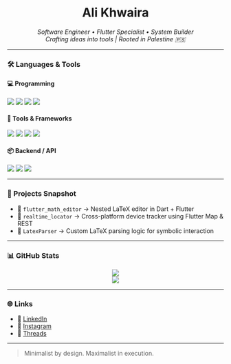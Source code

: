 <h1 align="center">Ali Khwaira</h1>
<p align="center">
  <i>Software Engineer • Flutter Specialist • System Builder</i><br>
  <i>Crafting ideas into tools | Rooted in Palestine 🇵🇸</i>
</p>

---

### 🛠️ Languages & Tools

#### 💻 Programming
<p>
  <img src="https://img.shields.io/badge/Dart-0175C2?style=flat&logo=dart&logoColor=white" />
  <img src="https://img.shields.io/badge/Flutter-02569B?style=flat&logo=flutter&logoColor=white" />
  <img src="https://img.shields.io/badge/JavaScript-F7DF1E?style=flat&logo=javascript&logoColor=black" />
  <img src="https://img.shields.io/badge/Bash-121011?style=flat&logo=gnu-bash&logoColor=white" />
</p>

#### 🧰 Tools & Frameworks
<p>
  <img src="https://img.shields.io/badge/VSCode-007ACC?style=flat&logo=visualstudiocode&logoColor=white" />
  <img src="https://img.shields.io/badge/Firebase-FFCA28?style=flat&logo=firebase&logoColor=black" />
  <img src="https://img.shields.io/badge/Riverpod-0A0A0A?style=flat&logo=data:image/svg+xml;base64,..."/>
  <img src="https://img.shields.io/badge/Linux-000000?style=flat&logo=linux&logoColor=white" />
</p>

#### 📦 Backend / API
<p>
  <img src="https://img.shields.io/badge/REST API-005571?style=flat" />
  <img src="https://img.shields.io/badge/Node.js-339933?style=flat&logo=node.js&logoColor=white" />
  <img src="https://img.shields.io/badge/MongoDB-47A248?style=flat&logo=mongodb&logoColor=white" />
</p>

---

### 📌 Projects Snapshot
- 🧮 `flutter_math_editor` → Nested LaTeX editor in Dart + Flutter
- 📍 `realtime_locator` → Cross-platform device tracker using Flutter Map & REST
- 🧪 `LatexParser` → Custom LaTeX parsing logic for symbolic interaction

---

### 📊 GitHub Stats
<p align="center">
  <img src="https://github-readme-streak-stats.herokuapp.com?zer0v0w&theme=github-dark&hide_border=true"/>
  <br>
  <img src="https://github-readme-stats.vercel.app/api/top-langs/?username=zer0v0w&layout=compact&theme=github-dark&hide_border=true"/>
</p>

---

### 🌐 Links
- 💼 [LinkedIn](www.linkedin.com/in/ali-khwaira-8a83b0369)
- 📸 [Instagram](https://www.instagram.com/zer.0v0._/)
- 🧠 [Threads](https://www.threads.com/@zer.0v0._)

---

> Minimalist by design. Maximalist in execution.
